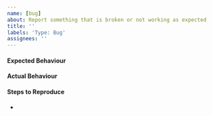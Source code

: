 ```yaml
---
name: [bug] 
about: Report something that is broken or not working as expected
title: ''
labels: 'Type: Bug'
assignees: ''
---
```


#### Expected Behaviour

#### Actual Behaviour

#### Steps to Reproduce
-
